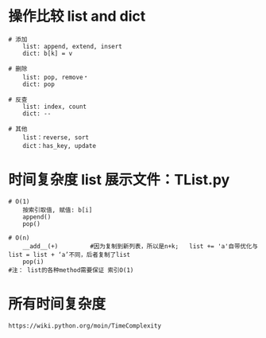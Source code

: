 # 操作比较 list and dict
    # 添加
        list: append, extend, insert
        dict: b[k] = v

    # 删除
        list: pop, remove﹡
        dict: pop

    # 反查
        list: index, count
        dict: --

    # 其他
        list：reverse, sort
        dict：has_key, update

# 时间复杂度 list   展示文件：TList.py
    # O(1)
        按索引取值, 赋值: b[i]
        append()
        pop()

    # O(n)
        __add__(+)         #因为复制到新列表，所以是n+k;   list += 'a'自带优化与list = list + ‘a’不同，后者复制了list
        pop(i)
    #注： list的各种method需要保证 索引O(1)



# 所有时间复杂度
    https://wiki.python.org/moin/TimeComplexity